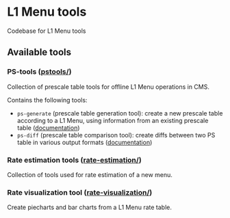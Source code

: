 # L1 Menu tools

Codebase for L1 Menu tools

## Available tools

### PS-tools ([pstools/](pstools/))
Collection of prescale table tools for offline L1 Menu operations in CMS. 

Contains the following tools:
* `ps-generate` (prescale table generation tool): create a new prescale table according to a L1 Menu, using information from an existing prescale table ([documentation](pstools/docs/ps-generate.md))
* `ps-diff` (prescale table comparison tool): create diffs between two PS table in various output formats ([documentation](pstools/docs/ps-diff.md))

### Rate estimation tools ([rate-estimation/](rate-estimation/))
Collection of tools used for rate estimation of a new menu.


### Rate visualization tool ([rate-visualization/](rate-visualization/))
Create piecharts and bar charts from a L1 Menu rate table.
